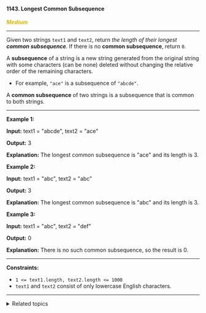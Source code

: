 #### 1143. Longest Common Subsequence

<span style="color:#deb800">***Medium***</span>
___

Given two strings `text1` and `text2`, return _the length of their longest **common subsequence**._ If there is no **common subsequence**, return `0`.

A **subsequence** of a string is a new string generated from the original string with some characters (can be none) deleted without changing the relative order of the remaining characters.

*   For example, `"ace"` is a subsequence of `"abcde"`.

A **common subsequence** of two strings is a subsequence that is common to both strings.
___

**Example 1:**

**Input:** text1 = "abcde", text2 = "ace"

**Output:** 3

**Explanation:** The longest common subsequence is "ace" and its length is 3.

**Example 2:**

**Input:** text1 = "abc", text2 = "abc"

**Output:** 3

**Explanation:** The longest common subsequence is "abc" and its length is 3.

**Example 3:**

**Input:** text1 = "abc", text2 = "def"

**Output:** 0

**Explanation:** There is no such common subsequence, so the result is 0.
___

**Constraints:**

*   `1 <= text1.length, text2.length <= 1000`
*   `text1` and `text2` consist of only lowercase English characters.
___

<details><summary>Related topics</summary>

[#String](https://leetcode.com/tag/string/)
[#Dynamic Programming](https://leetcode.com/tag/dynamic-programming/)

</details>